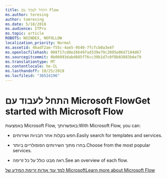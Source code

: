 ```yaml
---
title: התחל לעבוד עם Flow
ms.author: toresing
author: tomresing
ms.date: 5/18/2018
ms.audience: ITPro
ms.topic: article
ROBOTS: NOINDEX, NOFOLLOW
localization_priority: Normal
ms.assetid: 46adf2ae-f55c-4ae5-9540-7fcfcb0a3e4f
ms.openlocfilehash: 008f17cd8e266497ad339e79c2095e06d7184d67
ms.sourcegitcommit: 0b06093dabd685f76cc39b1d7c0f8b03883b6e79
ms.translationtype: MT
ms.contentlocale: he-IL
ms.lasthandoff: 10/25/2019
ms.locfileid: "36524196"
---
```

# <a name="get-started-with-microsoft-flow"></a><span data-ttu-id="424e3-102">התחל לעבוד עם Microsoft Flow</span><span class="sxs-lookup"><span data-stu-id="424e3-102">Get started with Microsoft Flow</span></span>

<span data-ttu-id="424e3-103">באמצעות Microsoft Flow, באפשרותך:</span><span class="sxs-lookup"><span data-stu-id="424e3-103">With Microsoft Flow, you can:</span></span>
  
- <span data-ttu-id="424e3-104">חפש בקלות אחר תבניות ושירותים.</span><span class="sxs-lookup"><span data-stu-id="424e3-104">Easily search for templates and services.</span></span>
    
- <span data-ttu-id="424e3-105">בחרו מתוך השירותים הפופולריים ביותר.</span><span class="sxs-lookup"><span data-stu-id="424e3-105">Choose from the most popular services.</span></span>
    
- <span data-ttu-id="424e3-106">ראה מבט כולל על כל זרימה.</span><span class="sxs-lookup"><span data-stu-id="424e3-106">See an overview of each flow.</span></span>
    
[<span data-ttu-id="424e3-107">למד עוד אודות זרימת המידע של Microsoft</span><span class="sxs-lookup"><span data-stu-id="424e3-107">Learn more about Microsoft Flow</span></span>](https://go.microsoft.com/fwlink/?linkid=874446)
  

